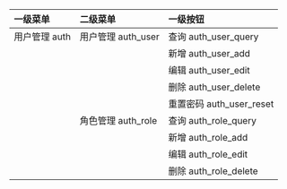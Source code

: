 | 一级菜单 | 二级菜单 | 一级按钮 |
| :--| :-- | :-- |
| 用户管理 auth | 用户管理 auth_user | 查询 auth_user_query |
||| 新增 auth_user_add |
||| 编辑 auth_user_edit |
||| 删除 auth_user_delete |
||| 重置密码 auth_user_reset |
|| 角色管理 auth_role | 查询 auth_role_query |
||| 新增 auth_role_add |
||| 编辑 auth_role_edit |
||| 删除 auth_role_delete |